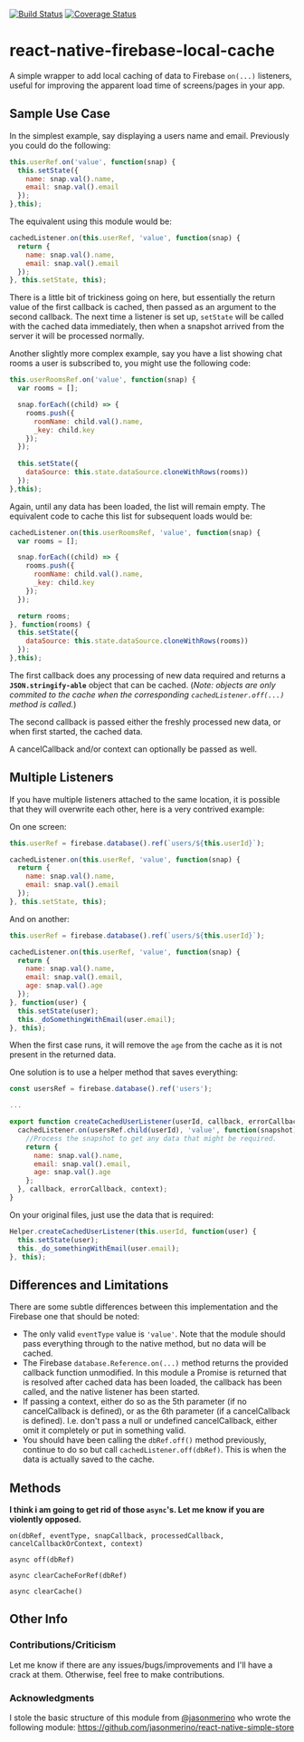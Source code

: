 [![Build Status](https://travis-ci.org/cuttingsoup/react-native-firebase-local-cache.svg?branch=master)](https://travis-ci.org/cuttingsoup/react-native-firebase-local-cache) [![Coverage Status](https://coveralls.io/repos/github/cuttingsoup/react-native-firebase-local-cache/badge.svg?branch=master)](https://coveralls.io/github/cuttingsoup/react-native-firebase-local-cache?branch=master) 

# react-native-firebase-local-cache
A simple wrapper to add local caching of data to Firebase `on(...)` listeners, useful for improving the apparent load time of screens/pages in your app. 

## Sample Use Case

In the simplest example, say displaying a users name and email. Previously you could do the following:

```javascript
this.userRef.on('value', function(snap) {
  this.setState({
    name: snap.val().name,
    email: snap.val().email
  });
},this);
```

The equivalent using this module would be:

```javascript
cachedListener.on(this.userRef, 'value', function(snap) {
  return {
    name: snap.val().name,
    email: snap.val().email
  });
}, this.setState, this);
```

There is a little bit of trickiness going on here, but essentially the return value of the first callback is cached, then passed as an argument to the second callback. The next time a listener is set up, `setState` will be called with the cached data immediately, then when a snapshot arrived from the server it will be processed normally.

Another slightly more complex example, say you have a list showing chat rooms a user is subscribed to, you might use the following code:

```javascript
this.userRoomsRef.on('value', function(snap) {
  var rooms = [];

  snap.forEach((child) => {
    rooms.push({
      roomName: child.val().name,
      _key: child.key
    });
  });
  
  this.setState({
    dataSource: this.state.dataSource.cloneWithRows(rooms))
  });
},this);
```

Again, until any data has been loaded, the list will remain empty. The equivalent code to cache this list for subsequent loads would be:

```javascript
cachedListener.on(this.userRoomsRef, 'value', function(snap) {
  var rooms = [];

  snap.forEach((child) => {
    rooms.push({
      roomName: child.val().name,
      _key: child.key
    });
  });

  return rooms;
}, function(rooms) {
  this.setState({
    dataSource: this.state.dataSource.cloneWithRows(rooms))
  });
},this);
```

The first callback does any processing of new data required and returns a __`JSON.stringify-able`__ object that can be cached. (_Note: objects are only commited to the cache when the corresponding `cachedListener.off(...)` method is called._)

The second callback is passed either the freshly processed new data, or when first started, the cached data.

A cancelCallback and/or context can optionally be passed as well.

## Multiple Listeners

If you have multiple listeners attached to the same location, it is possible that they will overwrite each other, here is a very contrived example:

On one screen:

```javascript
this.userRef = firebase.database().ref(`users/${this.userId}`);

cachedListener.on(this.userRef, 'value', function(snap) {
  return {
    name: snap.val().name,
    email: snap.val().email
  });
}, this.setState, this);
```

And on another:

```javascript
this.userRef = firebase.database().ref(`users/${this.userId}`);

cachedListener.on(this.userRef, 'value', function(snap) {
  return {
    name: snap.val().name,
    email: snap.val().email,
    age: snap.val().age
  });
}, function(user) {
  this.setState(user);
  this._doSomethingWithEmail(user.email);
}, this);
```

When the first case runs, it will remove the `age` from the cache as it is not present in the returned data. 

One solution is to use a helper method that saves everything:

```javascript
const usersRef = firebase.database().ref('users');

...

export function createCachedUserListener(userId, callback, errorCallback, context) {
  cachedListener.on(usersRef.child(userId), 'value', function(snapshot) {
    //Process the snapshot to get any data that might be required.
    return {
      name: snap.val().name,
      email: snap.val().email,
      age: snap.val().age
    };
  }, callback, errorCallback, context);
}
```

On your original files, just use the data that is required:

```javascript
Helper.createCachedUserListener(this.userId, function(user) {
  this.setState(user);
  this._do_somethingWithEmail(user.email);
}, this);
```

## Differences and Limitations

There are some subtle differences between this implementation and the Firebase one that should be noted:

* The only valid `eventType` value is `'value'`. Note that the module should pass everything through to the native method, but no data will be cached.
* The Firebase `database.Reference.on(...)` method returns the provided callback function unmodified. In this module a Promise is returned that is resolved after cached data has been loaded, the callback has been called, and the native listener has been started.
* If passing a context, either do so as the 5th parameter (if no cancelCallback is defined), or as the 6th parameter (if a cancelCallback is defined). I.e. don't pass a null or undefined cancelCallback, either omit it completely or put in something valid.
* You should have been calling the `dbRef.off()` method previously, continue to do so but call `cachedListener.off(dbRef)`. This is when the data is actually saved to the cache.

## Methods

__I think i am going to get rid of those `async`'s. Let me know if you are violently opposed.__

`on(dbRef, eventType, snapCallback, processedCallback, cancelCallbackOrContext, context)`

`async off(dbRef)`

`async clearCacheForRef(dbRef)`

`async clearCache()`

## Other Info

### Contributions/Criticism

Let me know if there are any issues/bugs/improvements and I'll have a crack at them. Otherwise, feel free to make contributions.

### Acknowledgments

I stole the basic structure of this module from [@jasonmerino](https://github.com/jasonmerino) who wrote the following module:
https://github.com/jasonmerino/react-native-simple-store

